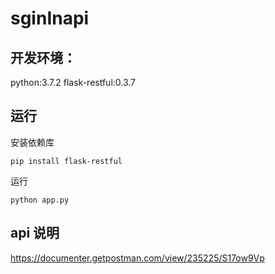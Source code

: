 # sginInapi

## 开发环境：
python:3.7.2
flask-restful:0.3.7

## 运行

安装依赖库
```
pip install flask-restful
```
运行
```
python app.py
```

## api 说明

https://documenter.getpostman.com/view/235225/S17ow9Vp